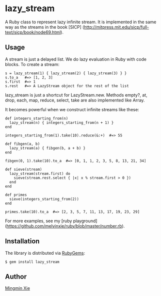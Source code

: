 lazy_stream
===========

A Ruby class to represent lazy infinite stream.
It is implemented in the same way as the streams in the book [SICP]
(http://mitpress.mit.edu/sicp/full-text/sicp/book/node69.html).

## Usage

A stream is just a delayed list. We do lazy evaluation in Ruby with code blocks.
To create a stream:

    s = lazy_stream(1) { lazy_stream(2) { lazy_stream(3) } }
    s.to_a   #=> [1, 2, 3]
    s.first  #=> 1
    s.rest   #=> A LazyStream object for the rest of the list

lazy_stream is just a shortcut for LazyStream.new.
Methods empty?, at, drop, each, map, reduce, select, take are also implemented
like Array.

It becomes powerful when we construct infinite streams like these:

    def integers_starting_from(n)
      lazy_stream(n) { integers_starting_from(n + 1) }
    end

    integers_starting_from(1).take(10).reduce(&:+)  #=> 55

    def fibgen(a, b)
      lazy_stream(a) { fibgen(b, a + b) }
    end

    fibgen(0, 1).take(10).to_a  #=> [0, 1, 1, 2, 3, 5, 8, 13, 21, 34]

    def sieve(stream)
      lazy_stream(stream.first) do
        sieve(stream.rest.select { |x| x % stream.first > 0 })
      end
    end

    def primes
      sieve(integers_starting_from(2))
    end

    primes.take(10).to_a  #=> [2, 3, 5, 7, 11, 13, 17, 19, 23, 29]

For more examples, see my [ruby playground]
(https://github.com/melvinxie/ruby/blob/master/number.rb).

## Installation
The library is distributed via [RubyGems](http://rubygems.org/):

    $ gem install lazy_stream

## Author
[Mingmin Xie](http://github.com/melvinxie)
